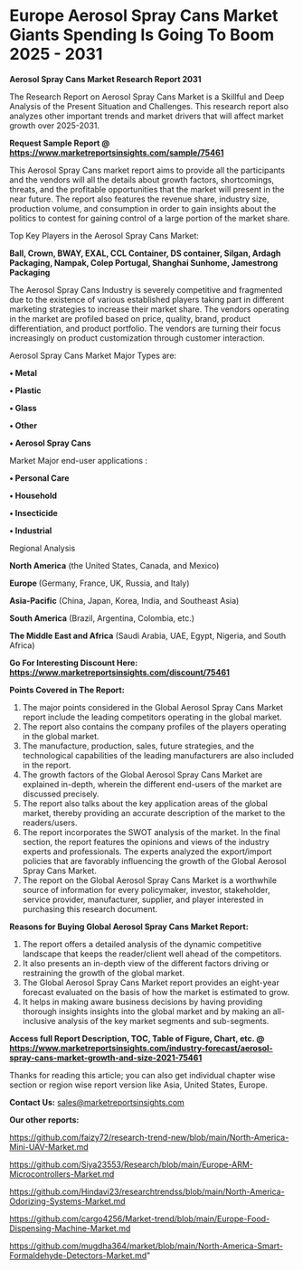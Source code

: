 # Europe Aerosol Spray Cans Market Giants Spending Is Going To Boom 2025 - 2031

<strong>Aerosol Spray Cans Market Research Report 2031</strong>

The Research Report on Aerosol Spray Cans Market is a Skillful and Deep Analysis of the Present Situation and Challenges. This research report also analyzes other important trends and market drivers that will affect market growth over 2025-2031.

<strong>Request Sample Report @ <a href=https://www.marketreportsinsights.com/sample/75461>https://www.marketreportsinsights.com/sample/75461</a></strong>

This Aerosol Spray Cans market report aims to provide all the participants and the vendors will all the details about growth factors, shortcomings, threats, and the profitable opportunities that the market will present in the near future. The report also features the revenue share, industry size, production volume, and consumption in order to gain insights about the politics to contest for gaining control of a large portion of the market share.

Top Key Players in the Aerosol Spray Cans Market:

<strong>Ball, Crown, BWAY, EXAL, CCL Container, DS container, Silgan, Ardagh Packaging, Nampak, Colep Portugal, Shanghai Sunhome, Jamestrong Packaging</strong>

The Aerosol Spray Cans Industry is severely competitive and fragmented due to the existence of various established players taking part in different marketing strategies to increase their market share. The vendors operating in the market are profiled based on price, quality, brand, product differentiation, and product portfolio. The vendors are turning their focus increasingly on product customization through customer interaction.

Aerosol Spray Cans Market Major Types are:

<strong>• Metal

• Plastic

• Glass

• Other

• Aerosol Spray Cans</strong>

Market Major end-user applications :

<strong>• Personal Care

• Household

• Insecticide

• Industrial</strong>

Regional Analysis

</u><strong><b>North America</b></strong> (the United States, Canada, and Mexico)

<strong><b>Europe </b></strong>(Germany, France, UK, Russia, and Italy)

<strong><b>Asia-Pacific</b></strong> (China, Japan, Korea, India, and Southeast Asia)

<strong><b>South America</b></strong> (Brazil, Argentina, Colombia, etc.)

<strong><b>The Middle East and Africa</b></strong> (Saudi Arabia, UAE, Egypt, Nigeria, and South Africa)

<strong>Go For Interesting Discount Here: <a href=https://www.marketreportsinsights.com/discount/75461>https://www.marketreportsinsights.com/discount/75461</a></strong>

<strong>Points Covered in The Report:</strong>
<ol>
  <li>The major points considered in the Global Aerosol Spray Cans Market report include the leading competitors operating in the global market.</li>
  <li>The report also contains the company profiles of the players operating in the global market.</li>
  <li>The manufacture, production, sales, future strategies, and the technological capabilities of the leading manufacturers are also included in the report.</li>
  <li>The growth factors of the Global Aerosol Spray Cans Market are explained in-depth, wherein the different end-users of the market are discussed precisely.</li>
  <li>The report also talks about the key application areas of the global market, thereby providing an accurate description of the market to the readers/users.</li>
  <li>The report incorporates the SWOT analysis of the market. In the final section, the report features the opinions and views of the industry experts and professionals. The experts analyzed the export/import policies that are favorably influencing the growth of the Global Aerosol Spray Cans Market.</li>
  <li>The report on the Global Aerosol Spray Cans Market is a worthwhile source of information for every policymaker, investor, stakeholder, service provider, manufacturer, supplier, and player interested in purchasing this research document.</li>
</ol>
<strong>Reasons for Buying Global Aerosol Spray Cans Market Report:</strong>

<ol>
  <li>The report offers a detailed analysis of the dynamic competitive landscape that keeps the reader/client well ahead of the competitors.</li>
  <li>It also presents an in-depth view of the different factors driving or restraining the growth of the global market.</li>
  <li>The Global Aerosol Spray Cans Market report provides an eight-year forecast evaluated on the basis of how the market is estimated to grow.</li>
  <li>It helps in making aware business decisions by having providing thorough insights insights into the global market and by making an all-inclusive analysis of the key market segments and sub-segments.</li>
</ol>
<strong>Access full Report Description, TOC, Table of Figure, Chart, etc. @ <a href=https://www.marketreportsinsights.com/industry-forecast/aerosol-spray-cans-market-growth-and-size-2021-75461>https://www.marketreportsinsights.com/industry-forecast/aerosol-spray-cans-market-growth-and-size-2021-75461</a></strong>


Thanks for reading this article; you can also get individual chapter wise section or region wise report version like Asia, United States, Europe.

<strong>Contact Us:</strong>
sales@marketreportsinsights.com

<strong>Our other reports:</strong>

<a href=https://github.com/faizy72/research-trend-new/blob/main/North-America-Mini-UAV-Market.md>https://github.com/faizy72/research-trend-new/blob/main/North-America-Mini-UAV-Market.md</a>

<a href=https://github.com/Siya23553/Research/blob/main/Europe-ARM-Microcontrollers-Market.md>https://github.com/Siya23553/Research/blob/main/Europe-ARM-Microcontrollers-Market.md</a>

<a href=https://github.com/Hindavi23/researchtrendss/blob/main/North-America-Odorizing-Systems-Market.md>https://github.com/Hindavi23/researchtrendss/blob/main/North-America-Odorizing-Systems-Market.md</a>

<a href=https://github.com/cargo4256/Market-trend/blob/main/Europe-Food-Dispensing-Machine-Market.md>https://github.com/cargo4256/Market-trend/blob/main/Europe-Food-Dispensing-Machine-Market.md</a>

<a href=https://github.com/mugdha364/market/blob/main/North-America-Smart-Formaldehyde-Detectors-Market.md>https://github.com/mugdha364/market/blob/main/North-America-Smart-Formaldehyde-Detectors-Market.md</a>"
